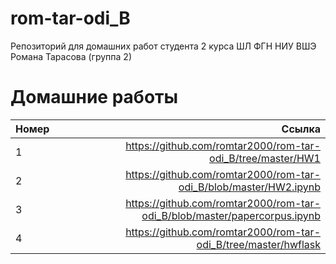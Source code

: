 # rom-tar-odi_B
Репозиторий для домашних работ студента 2 курса ШЛ ФГН НИУ ВШЭ Романа Тарасова (группа 2)

# Домашние работы
Номер|Ссылка
:---|---:
1| https://github.com/romtar2000/rom-tar-odi_B/tree/master/HW1
2| https://github.com/romtar2000/rom-tar-odi_B/blob/master/HW2.ipynb
3| https://github.com/romtar2000/rom-tar-odi_B/blob/master/papercorpus.ipynb
4| https://github.com/romtar2000/rom-tar-odi_B/tree/master/hwflask
